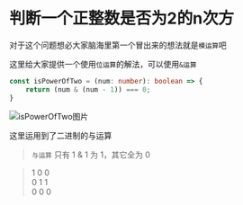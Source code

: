 # 判断一个正整数是否为2的n次方

对于这个问题想必大家脑海里第一个冒出来的想法就是`模运算`吧

这里给大家提供一个使用`位运算`的解法，可以使用`&运算`

```ts
const isPowerOfTwo = (num: number): boolean => {
    return (num & (num - 1)) === 0;
}
```

![isPowerOfTwo图片](https://img1.imgtp.com/2022/07/03/4FPWvMht.png)

这里运用到了二进制的与运算
> `与运算` 只有 1 & 1 为 1，其它全为 0

> 1 0 0 <br />
> 0 1 1 <br />
> 0 0 0